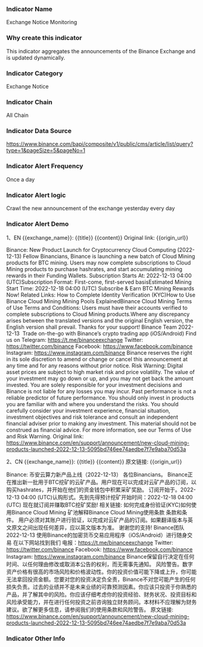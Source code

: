 ### Indicator Name

Exchange Notice Monitoring

### Why create this indicator
This indicator aggregates the announcements of the Binance Exchange and is updated dynamically.

### Indicator Category

Exchange Notice

### Indicator Chain

All Chain

### Indicator Data Source

https://www.binance.com/bapi/composite/v1/public/cms/article/list/query?type=1&pageSize=5&pageNo=1

### Indicator Alert Frequency

Once a day

### Indicator Alert logic

Crawl the new announcement of the exchange yesterday every day

### Indicator Alert Demo

1、EN
{{exchange_name}}: {{title}}
{{content}}
Original link: {{origin_url}}

Binance: New Product Launch for Cryptocurrency Cloud Computing (2022-12-13)
Fellow Binancians,
Binance is launching a new batch of Cloud Mining products for BTC mining. Users may now complete subscriptions to Cloud Mining products to purchase hashrates, and start accumulating mining rewards in their Funding Wallets.
Subscription Starts At: 2022-12-13 04:00 (UTC)Subscription Format: First-come, first-served basisEstimated Mining Start Time: 2022-12-18 04:00 (UTC)
Subscribe & Earn BTC Mining Rewards Now!
Related Links:
How to Complete Identity Verification (KYC)How to Use Binance Cloud Mining Mining Pools ExplainedBinance Cloud Mining Terms of Use
Terms and Conditions:
Users must have their accounts verified to complete subscriptions to Cloud Mining products.Where any discrepancy arises between the translated versions and the original English version, the English version shall prevail.
Thanks for your support!
Binance Team
2022-12-13 
Trade on-the-go with Binance’s crypto trading app (iOS/Android)
Find us on
Telegram: https://t.me/binanceexchange
Twitter: https://twitter.com/binance
Facebook: https://www.facebook.com/binance
Instagram: https://www.instagram.com/binance
Binance reserves the right in its sole discretion to amend or change or cancel this announcement at any time and for any reasons without prior notice.
Risk Warning: Digital asset prices are subject to high market risk and price volatility. The value of your investment may go down or up, and you may not get back the amount invested. You are solely responsible for your investment decisions and Binance is not liable for any losses you may incur. Past performance is not a reliable predictor of future performance. You should only invest in products you are familiar with and where you understand the risks. You should carefully consider your investment experience, financial situation, investment objectives and risk tolerance and consult an independent financial adviser prior to making any investment. This material should not be construed as financial advice. For more information, see our Terms of Use and Risk Warning.
Original link: https://www.binance.com/en/support/announcement/new-cloud-mining-products-launched-2022-12-13-5095bd746ee74aedbe7f7e9aba70d53a


2、CN
{{exchange_name}}: {{title}}
{{content}}
原文链接: {{origin_url}}


Binance: 币安云算力新产品上线（2022-12-13）
各位Binancians。
Binance正在推出新一批用于BTC挖矿的云矿产品。用户现在可以完成对云矿产品的订阅，以购买hashrates，并开始在他们的资金钱包中积累采矿奖励。
订阅开始于。2022-12-13 04:00 (UTC)认购形式。先到先得预计挖矿开始时间：2022-12-18 04:00 (UTC)
现在就订阅并赚取BTC挖矿奖励!
相关链接:
如何完成身份验证(KYC)如何使用Binance Cloud Mining 矿池解释Binance Cloud Mining使用条款
条款和条件。
用户必须对其账户进行验证，以完成对云矿产品的订阅。如果翻译版本与英文原文之间出现任何差异，应以英文版本为准。
谢谢您的支持!
Binance团队
2022-12-13
使用Binance的加密货币交易应用程序（iOS/Android）进行随身交易
在以下网站找到我们
电报：https://t.me/binanceexchange
Twitter: https://twitter.com/binance
Facebook: https://www.facebook.com/binance
Instagram: https://www.instagram.com/binance
Binance保留自行决定在任何时间、以任何理由修改或取消本公告的权利，而无需事先通知。
风险警告。数字资产价格有很高的市场风险和价格波动性。你的投资价值可能下降或上升，你可能无法拿回投资金额。您要对您的投资决定负全责，Binance不对您可能产生的任何损失负责。过去的业绩并不是未来业绩的可靠预测因素。你应该只投资于你熟悉的产品，并了解其中的风险。你应该仔细考虑你的投资经验、财务状况、投资目标和风险承受能力，并在进行任何投资之前咨询独立财务顾问。本材料不应理解为财务建议。欲了解更多信息，请参阅我们的使用条款和风险警告。
原文链接: https://www.binance.com/en/support/announcement/new-cloud-mining-products-launched-2022-12-13-5095bd746ee74aedbe7f7e9aba70d53a

### Indicator Other Info
